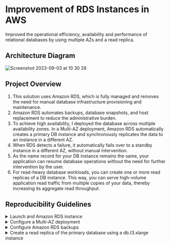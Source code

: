 # Improvement of RDS Instances in AWS
Improved the operational efficiency, availability and performance of relational databases by using multiple AZs and a read replica.

## Architecture Diagram

![Screenshot 2023-09-03 at 10 30 28](https://github.com/martins-jean/Improvement-of-RDS-Instances-in-AWS/assets/118685801/beee3609-0866-4f41-aa43-5e8164efbdc5)

## Project Overview

1. This solution uses Amazon RDS, which is fully managed and removes the need for manual database infrastructure provisioning and maintenance. <br>
2. Amazon RDS automates backups, database snapshots, and host replacement to reduce the administrative burden. <br>
3. To achieve high availability, I deployed the database across multiple availability zones. In a Multi-AZ deployment, Amazon RDS automatically creates a primary DB instance and synchronously replicates the data to an instance in a different AZ. <br>
4. When RDS detects a failure, it automatically fails over to a standby instance in a different AZ, without manual intervention. <br>
5. As the name record for your DB instance remains the same, your application can resume database operations without the need for further intervention by the user. <br>
6. For read-heavy database workloads, you can create one or more read replicas of a DB instance. This way, you can serve high-volume application read traffic from multiple copies of your data, thereby increasing its aggregate read throughput. <br>

## Reproducibility Guidelines

<details>
  <summary>Launch and Amazon RDS instance</summary>
  1. Navigate to the RDS console. <br>
  2. Select Databases and click create database. <br>
  3. Choose "Standard create" and the MariaDB engine type. <br>
  4. Keep the version provided by default and choose the Dev/Test template. <br>
  5. Use the following configurations: <br>
  - Instance identifier: my-database. <br>
  - Master username: admin. <br>
  - Master password: TheRQDword777! <br>
  - frrrrrt
</details>

<details>
  <summary>Configure a Multi-AZ deployment</summary>
</details>

<details>
  <summary>Configure Amazon RDS backups</summary>
</details>

<details>
  <summary>Create a read replica of the primary database using a db.t3.xlarge instance</summary>
</details>
